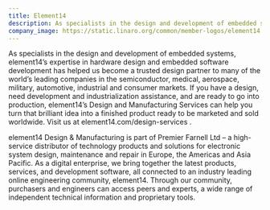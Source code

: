 ```yaml
---
title: Element14
description: As specialists in the design and development of embedded systems, element14’s expertise in hardware design and embedded software development has helped us become a trusted design partner to many of the world’s leading companies.
company_image: https://static.linaro.org/common/member-logos/element14.jpg
---
```

As specialists in the design and development of embedded systems, element14’s expertise in hardware design and embedded software development has helped us become a trusted design partner to many of the world’s leading companies in the semiconductor, medical, aerospace, military, automotive, industrial and consumer markets.
If you have a design, need development and industrialization assistance, and are ready to go into production, element14’s Design and Manufacturing Services can help you turn that brilliant idea into a finished product ready to be marketed and sold worldwide. Visit us at element14.com/design-services .

element14 Design & Manufacturing is part of Premier Farnell Ltd – a high-service distributor of technology products and solutions for electronic system design, maintenance and repair in Europe, the Americas and Asia Pacific. As a digital enterprise, we bring together the latest products, services, and development software, all connected to an industry leading online engineering community, element14. Through our community, purchasers and engineers can access peers and experts, a wide range of independent technical information and proprietary tools.
